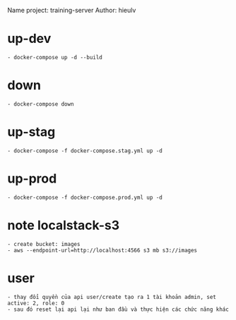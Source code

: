 Name project: training-server
Author: hieulv

# up-dev
    - docker-compose up -d --build
# down
    - docker-compose down
# up-stag
    - docker-compose -f docker-compose.stag.yml up -d
# up-prod
    - docker-compose -f docker-compose.prod.yml up -d

# note localstack-s3
    - create bucket: images
    - aws --endpoint-url=http://localhost:4566 s3 mb s3://images

# user
    - thay đổi quyền của api user/create tạo ra 1 tài khoản admin, set active: 2, role: 0
    - sau đó reset lại api lại như ban đầu và thực hiện các chức năng khác

